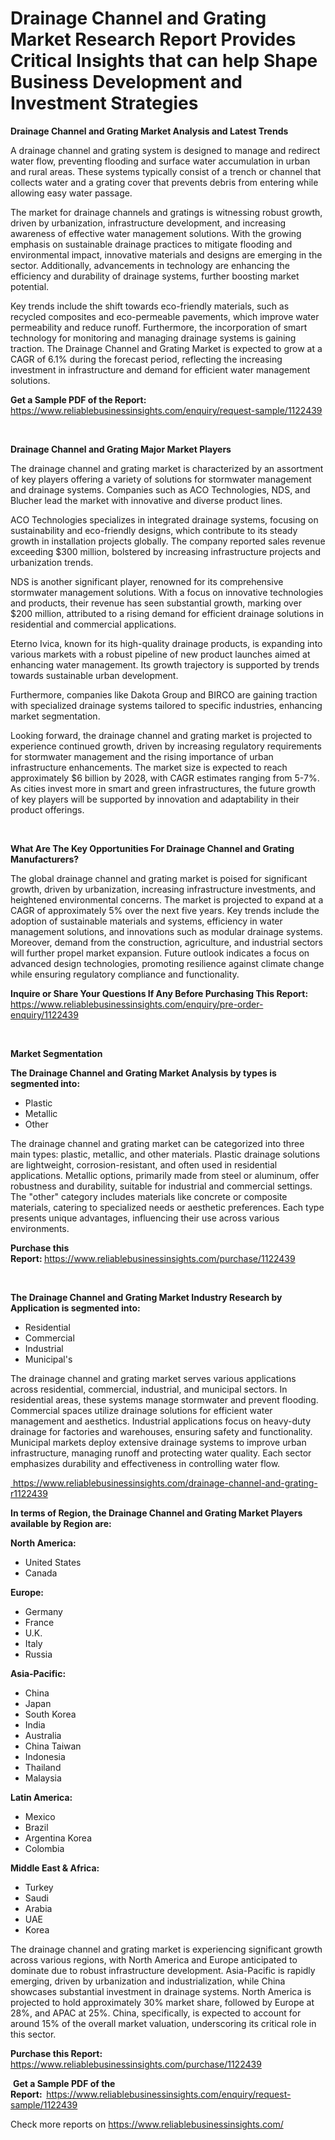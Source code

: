 <p><h1>Drainage Channel and Grating Market Research Report Provides Critical Insights that can help Shape Business Development and Investment Strategies</h1></p><p><strong>Drainage Channel and Grating Market Analysis and Latest Trends</strong></p>
<p><p>A drainage channel and grating system is designed to manage and redirect water flow, preventing flooding and surface water accumulation in urban and rural areas. These systems typically consist of a trench or channel that collects water and a grating cover that prevents debris from entering while allowing easy water passage. </p><p>The market for drainage channels and gratings is witnessing robust growth, driven by urbanization, infrastructure development, and increasing awareness of effective water management solutions. With the growing emphasis on sustainable drainage practices to mitigate flooding and environmental impact, innovative materials and designs are emerging in the sector. Additionally, advancements in technology are enhancing the efficiency and durability of drainage systems, further boosting market potential.</p><p>Key trends include the shift towards eco-friendly materials, such as recycled composites and eco-permeable pavements, which improve water permeability and reduce runoff. Furthermore, the incorporation of smart technology for monitoring and managing drainage systems is gaining traction. The Drainage Channel and Grating Market is expected to grow at a CAGR of 6.1% during the forecast period, reflecting the increasing investment in infrastructure and demand for efficient water management solutions.</p></p>
<p><strong>Get a Sample PDF of the Report:&nbsp;</strong> <a href="https://www.reliablebusinessinsights.com/enquiry/request-sample/1122439?utm_campaign=2524&utm_medium=2&utm_source=Github&utm_content=ia&utm_term=02032025&utm_id=drainage-channel-and-grating">https://www.reliablebusinessinsights.com/enquiry/request-sample/1122439</a></p>
<p>&nbsp;</p>
<p><strong>Drainage Channel and Grating Major Market Players</strong></p>
<p><p>The drainage channel and grating market is characterized by an assortment of key players offering a variety of solutions for stormwater management and drainage systems. Companies such as ACO Technologies, NDS, and Blucher lead the market with innovative and diverse product lines. </p><p>ACO Technologies specializes in integrated drainage systems, focusing on sustainability and eco-friendly designs, which contribute to its steady growth in installation projects globally. The company reported sales revenue exceeding $300 million, bolstered by increasing infrastructure projects and urbanization trends.</p><p>NDS is another significant player, renowned for its comprehensive stormwater management solutions. With a focus on innovative technologies and products, their revenue has seen substantial growth, marking over $200 million, attributed to a rising demand for efficient drainage solutions in residential and commercial applications.</p><p>Eterno Ivica, known for its high-quality drainage products, is expanding into various markets with a robust pipeline of new product launches aimed at enhancing water management. Its growth trajectory is supported by trends towards sustainable urban development.</p><p>Furthermore, companies like Dakota Group and BIRCO are gaining traction with specialized drainage systems tailored to specific industries, enhancing market segmentation. </p><p>Looking forward, the drainage channel and grating market is projected to experience continued growth, driven by increasing regulatory requirements for stormwater management and the rising importance of urban infrastructure enhancements. The market size is expected to reach approximately $6 billion by 2028, with CAGR estimates ranging from 5-7%. As cities invest more in smart and green infrastructures, the future growth of key players will be supported by innovation and adaptability in their product offerings.</p></p>
<p>&nbsp;</p>
<p><strong>What Are The Key Opportunities For Drainage Channel and Grating Manufacturers?</strong></p>
<p><p>The global drainage channel and grating market is poised for significant growth, driven by urbanization, increasing infrastructure investments, and heightened environmental concerns. The market is projected to expand at a CAGR of approximately 5% over the next five years. Key trends include the adoption of sustainable materials and systems, efficiency in water management solutions, and innovations such as modular drainage systems. Moreover, demand from the construction, agriculture, and industrial sectors will further propel market expansion. Future outlook indicates a focus on advanced design technologies, promoting resilience against climate change while ensuring regulatory compliance and functionality.</p></p>
<p><strong>Inquire or Share Your Questions If Any Before Purchasing This Report:</strong> <a href="https://www.reliablebusinessinsights.com/enquiry/pre-order-enquiry/1122439?utm_campaign=2524&utm_medium=2&utm_source=Github&utm_content=ia&utm_term=02032025&utm_id=drainage-channel-and-grating">https://www.reliablebusinessinsights.com/enquiry/pre-order-enquiry/1122439</a></p>
<p>&nbsp;</p>
<p><strong>Market Segmentation</strong></p>
<p><strong>The Drainage Channel and Grating Market Analysis by types is segmented into:</strong></p>
<p><ul><li>Plastic</li><li>Metallic</li><li>Other</li></ul></p>
<p><p>The drainage channel and grating market can be categorized into three main types: plastic, metallic, and other materials. Plastic drainage solutions are lightweight, corrosion-resistant, and often used in residential applications. Metallic options, primarily made from steel or aluminum, offer robustness and durability, suitable for industrial and commercial settings. The "other" category includes materials like concrete or composite materials, catering to specialized needs or aesthetic preferences. Each type presents unique advantages, influencing their use across various environments.</p></p>
<p><strong>Purchase this Report:&nbsp;</strong><a href="https://www.reliablebusinessinsights.com/purchase/1122439?utm_campaign=2524&utm_medium=2&utm_source=Github&utm_content=ia&utm_term=02032025&utm_id=drainage-channel-and-grating">https://www.reliablebusinessinsights.com/purchase/1122439</a></p>
<p>&nbsp;</p>
<p><strong>The Drainage Channel and Grating Market Industry Research by Application is segmented into:</strong></p>
<p><ul><li>Residential</li><li>Commercial</li><li>Industrial</li><li>Municipal's</li></ul></p>
<p><p>The drainage channel and grating market serves various applications across residential, commercial, industrial, and municipal sectors. In residential areas, these systems manage stormwater and prevent flooding. Commercial spaces utilize drainage solutions for efficient water management and aesthetics. Industrial applications focus on heavy-duty drainage for factories and warehouses, ensuring safety and functionality. Municipal markets deploy extensive drainage systems to improve urban infrastructure, managing runoff and protecting water quality. Each sector emphasizes durability and effectiveness in controlling water flow.</p></p>
<p><a href="https://www.reliablebusinessinsights.com/drainage-channel-and-grating-r1122439?utm_campaign=2524&utm_medium=2&utm_source=Github&utm_content=ia&utm_term=02032025&utm_id=drainage-channel-and-grating">&nbsp;https://www.reliablebusinessinsights.com/drainage-channel-and-grating-r1122439</a></p>
<p><strong>In terms of Region, the Drainage Channel and Grating Market Players available by Region are:</strong></p>
<p>
    <p> <strong> North America: </strong>
        <ul>
            <li>United States</li>
            <li>Canada</li>
        </ul>
        </p> 
    <p> <strong> Europe: </strong>
        <ul>
            <li>Germany</li>
            <li>France</li>
            <li>U.K.</li>
            <li>Italy</li>
            <li>Russia</li>
        </ul>
        </p> 
    <p> <strong> Asia-Pacific: </strong>
        <ul>
            <li>China</li>
            <li>Japan</li>
            <li>South Korea</li>
            <li>India</li>
            <li>Australia</li>
            <li>China Taiwan</li>
            <li>Indonesia</li>
            <li>Thailand</li>
            <li>Malaysia</li>
        </ul>
        </p> 
    <p> <strong> Latin America: </strong>
        <ul>
            <li>Mexico</li>
            <li>Brazil</li>
            <li>Argentina Korea</li>
            <li>Colombia</li>
        </ul>
        </p> 
    <p> <strong> Middle East & Africa: </strong>
        <ul>
            <li>Turkey</li>
            <li>Saudi</li>
            <li>Arabia</li>
            <li>UAE</li>
            <li>Korea</li>
        </ul>
    </p>
    </p>
<p><p>The drainage channel and grating market is experiencing significant growth across various regions, with North America and Europe anticipated to dominate due to robust infrastructure development. Asia-Pacific is rapidly emerging, driven by urbanization and industrialization, while China showcases substantial investment in drainage systems. North America is projected to hold approximately 30% market share, followed by Europe at 28%, and APAC at 25%. China, specifically, is expected to account for around 15% of the overall market valuation, underscoring its critical role in this sector.</p></p>
<p><strong>Purchase this Report: </strong><a href="https://www.reliablebusinessinsights.com/purchase/1122439?utm_campaign=2524&utm_medium=2&utm_source=Github&utm_content=ia&utm_term=02032025&utm_id=drainage-channel-and-grating">https://www.reliablebusinessinsights.com/purchase/1122439</a></p>
<p>&nbsp;<strong>Get a Sample PDF of the Report:&nbsp;&nbsp;</strong><a href="https://www.reliablebusinessinsights.com/enquiry/request-sample/1122439?utm_campaign=2524&utm_medium=2&utm_source=Github&utm_content=ia&utm_term=02032025&utm_id=drainage-channel-and-grating">https://www.reliablebusinessinsights.com/enquiry/request-sample/1122439</a></p>
<p><strong></strong></p>
<p>Check more reports on <a href="https://www.reliablebusinessinsights.com/?utm_campaign=2524&utm_medium=2&utm_source=Github&utm_content=ia&utm_term=02032025&utm_id=drainage-channel-and-grating">https://www.reliablebusinessinsights.com/</a></p>